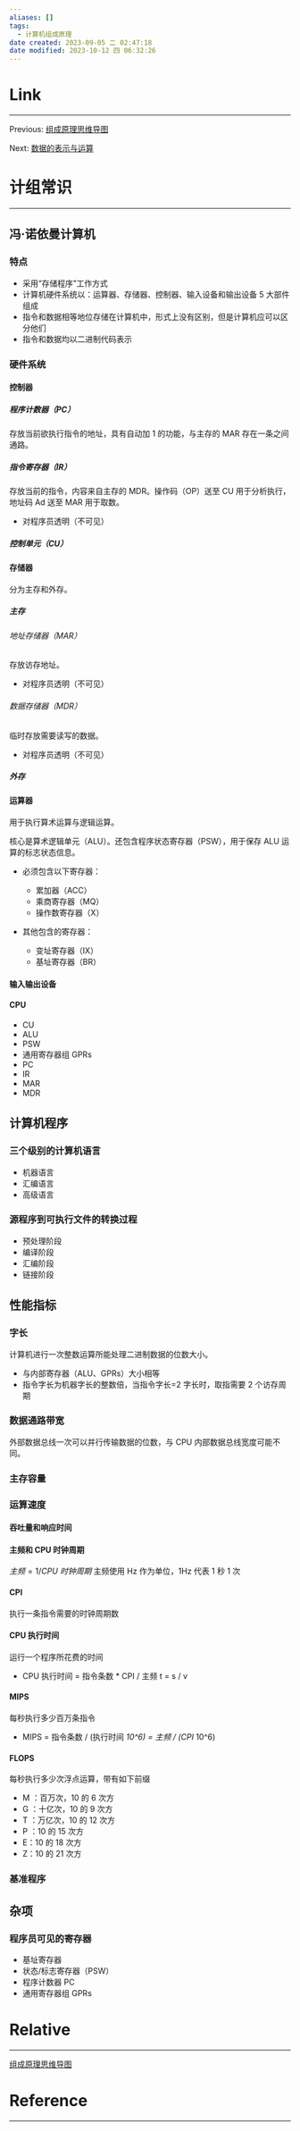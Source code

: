 ```yaml
---
aliases: []
tags:
  - 计算机组成原理
date created: 2023-09-05 二 02:47:18
date modified: 2023-10-12 四 06:32:26
---
```


# Link

---

Previous: [组成原理思维导图](组成原理思维导图.md)

Next: [数据的表示与运算](数据的表示与运算.md)

# 计组常识

---

## 冯·诺依曼计算机

### 特点

- 采用“存储程序”工作方式
- 计算机硬件系统以：运算器、存储器、控制器、输入设备和输出设备 5 大部件组成
- 指令和数据相等地位存储在计算机中，形式上没有区别，但是计算机应可以区分他们
- 指令和数据均以二进制代码表示

### 硬件系统

#### 控制器

##### 程序计数器（PC）

存放当前欲执行指令的地址，具有自动加 1 的功能，与主存的 MAR 存在一条之间通路。

##### 指令寄存器（IR）

存放当前的指令，内容来自主存的 MDR。操作码（OP）送至 CU 用于分析执行，地址码 Ad 送至 MAR 用于取数。

- 对程序员透明（不可见）

##### 控制单元（CU）

#### 存储器

分为主存和外存。

##### 主存

###### 地址存储器（MAR）

存放访存地址。

- 对程序员透明（不可见）

###### 数据存储器（MDR）

临时存放需要读写的数据。

- 对程序员透明（不可见）

##### 外存

#### 运算器

用于执行算术运算与逻辑运算。

核心是算术逻辑单元（ALU）。还包含程序状态寄存器（PSW），用于保存 ALU 运算的标志状态信息。

- 必须包含以下寄存器：

  - 累加器（ACC）
  - 乘商寄存器（MQ）
  - 操作数寄存器（X）

- 其他包含的寄存器：
  - 变址寄存器（IX）
  - 基址寄存器（BR）

#### 输入输出设备

#### CPU

- CU
- ALU
- PSW
- 通用寄存器组 GPRs
- PC
- IR
- MAR
- MDR

## 计算机程序

### 三个级别的计算机语言

- 机器语言
- 汇编语言
- 高级语言

### 源程序到可执行文件的转换过程

- 预处理阶段
- 编译阶段
- 汇编阶段
- 链接阶段

## 性能指标

### 字长

计算机进行一次整数运算所能处理二进制数据的位数大小。

- 与内部寄存器（ALU、GPRs）大小相等
- 指令字长为机器字长的整数倍，当指令字长=2 字长时，取指需要 2 个访存周期

### 数据通路带宽

外部数据总线一次可以并行传输数据的位数，与 CPU 内部数据总线宽度可能不同。

### 主存容量

### **运算速度**

#### 吞吐量和响应时间

#### 主频和 CPU 时钟周期

$主频=1/CPU~时钟周期$
主频使用 Hz 作为单位，1Hz 代表 1 秒 1 次

#### CPI

执行一条指令需要的时钟周期数

#### CPU 执行时间

运行一个程序所花费的时间

- CPU 执行时间 = 指令条数 \* CPI / 主频
  t = s / v

#### MIPS

每秒执行多少百万条指令

- MIPS = 指令条数 / (执行时间 _10^6) = 主频 / (CPI_ 10^6)

#### FLOPS

每秒执行多少次浮点运算，带有如下前缀

- M ：百万次，10 的 6 次方
- G ：十亿次，10 的 9 次方 
- T ：万亿次，10 的 12 次方
- P ：10 的 15 次方
- E：10 的 18 次方
- Z：10 的 21 次方

### 基准程序


## 杂项

### 程序员可见的寄存器

- 基址寄存器
- 状态/标志寄存器（PSW）
- 程序计数器 PC
- 通用寄存器组 GPRs

# Relative

---

[组成原理思维导图](组成原理思维导图.md)

# Reference

---
